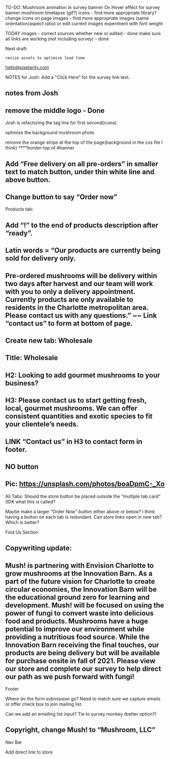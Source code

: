 TO-DO:
Mushroom animation in survey banner
On Hover effect for survey banner
mushroom timelapse (gif?)
icons - find more appropriate library? change icons on page
images - find more appropriate images (same orientation/aspect ratio) or edit current images
experiment with font weight


TODAY
images - correct sources whether new or edited - done 
make sure all links are working (not including survey) - done 

Next draft: 

    resize assets to optimize load time
    
hello@pixelarity.com

NOTES for Josh:
Add a "Click Here" for the survey link text.

## notes from Josh 

## remove the middle logo - Done 

Josh is refactoring the tag line for first second(icons)

optimize the background mushroom photo

remove the orange stripe at the top of the page(background in the css file I think)
****border-top of #banner

## Add “Free delivery on all pre-orders” in smaller text to match button, under thin white line and above button.

 ## Change button to say “Order now”

Products tab:

 ## Add “!” to the end of products description after “ready”.

## Latin words = “Our products are currently being sold for delivery only. 

## Pre-ordered mushrooms will be delivery within two days after harvest and our team will work with you to only a delivery appointment. Currently products are only available to residents in the Charlotte metropolitan area. Please contact us with any questions.” ~~ Link “contact us” to form at bottom of page.

## Create new tab: Wholesale

## Title: Wholesale

## H2: Looking to add gourmet mushrooms to your business?

## H3: Please contact us to start getting fresh, local, gourmet mushrooms. We can offer consistent quantities and exotic species to fit your clientele’s needs.

## LINK “Contact us” in H3 to contact form in footer.

## NO button

## Pic: https://unsplash.com/photos/boaDpmC-_Xo

All Tabs:
    Should the store button be placed outside the “multiple tab card” (IDK what this is called?

Maybe make a larger “Order Now” button either above or below? I think having a button on each tab is redundant. 
    Can store links open in new tab? Which is better?


Find Us Section

## Copywriting update:

## Mush! is partnering with Envision Charlotte to grow mushrooms at the Innovation Barn. As a part of the future vision for Charlotte to create circular economies, the Innovation Barn will be the educational ground zero for learning and development. Mush! will be focused on using the power of fungi to convert waste into delicious food and products. Mushrooms have a huge potential to improve our environment while providing a nutritious food source. While the Innovation Barn receiving the final touches, our products are being delivery but will be available for purchase onsite in fall of 2021. Please view our store and complete our survey to help direct our path as we push forward with fungi!

Footer

Where do the form submission go? Need to match sure we capture emails or offer check box to join mailing list.

Can we add an emailing list input? Tie to survey monkey (better option?)

## Copyright, change Mush! to “Mushroom, LLC”

Nav Bar

Add direct link to store
